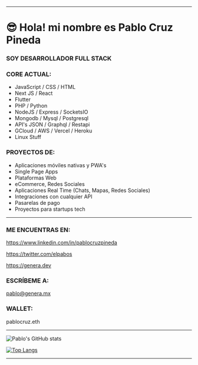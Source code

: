 
<hr>

# 😎 Hola! mi nombre es Pablo Cruz Pineda


### SOY DESARROLLADOR FULL STACK


### CORE ACTUAL:

- JavaScript / CSS / HTML
- Next JS / React
- Flutter
- PHP / Python 
- NodeJS / Express / SocketsIO
- Mongodb / Mysql / Postgresql
- API's JSON / Graphql / Restapi
- GCloud / AWS / Vercel / Heroku
- Linux Stuff


### PROYECTOS DE:

- Aplicaciones móviles nativas y PWA's
- Single Page Apps
- Plataformas Web
- eCommerce, Redes Sociales
- Aplicaciones Real Time (Chats, Mapas, Redes Sociales)
- Integraciones con cualquier API
- Pasarelas de pago
- Proyectos para startups tech

<hr>

### ME ENCUENTRAS EN:

https://www.linkedin.com/in/pablocruzpineda

https://twitter.com/elpabos

https://genera.dev


### ESCRÍBEME A:

pablo@genera.mx

### WALLET:

pablocruz.eth

<hr>

![Pablo's GitHub stats](https://github-readme-stats.vercel.app/api?username=pablocruzpineda&hide=contribs,issues,prs&theme=buefy&show_icons=true&count_private=true) 

[![Top Langs](https://github-readme-stats.vercel.app/api/top-langs/?username=pablocruzpineda&layout=compact&count_private=true)](https://github.com/pablocruzpineda/github-readme-stats)

<hr>




